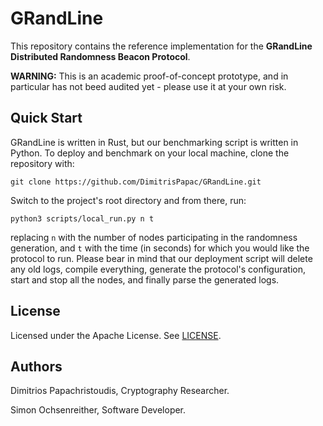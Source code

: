 # GRandLine

This repository contains the reference implementation for the **GRandLine Distributed Randomness Beacon Protocol**.

**WARNING:** This is an academic proof-of-concept prototype, and in particular has not beed audited yet - please use it at your own risk.

## Quick Start

GRandLine is written in Rust, but our benchmarking script is written in Python. To deploy and benchmark on your local machine, clone the repository with: 

`git clone https://github.com/DimitrisPapac/GRandLine.git`

Switch to the project's root directory and from there, run:

`python3 scripts/local_run.py n t`

replacing `n` with the number of nodes participating in the randomness generation, and `t` with the time (in seconds) for which you would like the protocol to run.
Please bear in mind that our deployment script will delete any old logs, compile everything, generate the protocol's configuration, start and stop all the nodes, and finally parse the generated logs.

## License

Licensed under the Apache License. See [LICENSE](/LICENSE).

## Authors

Dimitrios Papachristoudis, Cryptography Researcher.

Simon Ochsenreither, Software Developer.
